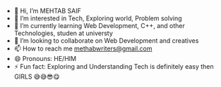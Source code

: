 - 👋 Hi, I’m MEHTAB SAIF
- 👀 I’m interested in Tech, Exploring world, Problem solving
- 🌱 I’m currently learning Web Development, C++, and other Technologies, studen at universty
- 💞️ I’m looking to collaborate on Web Development and creatives
- 📫 How to reach me methabwriters@gmail.com
- 😄 Pronouns: HE/HIM
- ⚡ Fun fact: Exploring and Understanding Tech is definitely easy then GIRLS 😅😅😎😋

<!---
Itx-mhtb/Itx-mhtb is a ✨ special ✨ repository because its `README.md` (this file) appears on your GitHub profile.
You can click the Preview link to take a look at your changes.
--->
